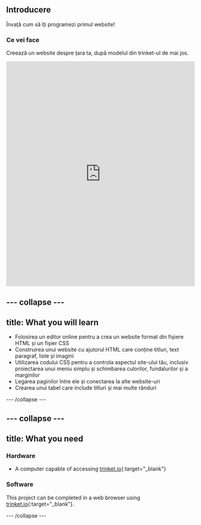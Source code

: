 ## Introducere

Învață cum să îți programezi primul website!

### Ce vei face

Creează un website despre țara ta, după modelul din trinket-ul de mai jos.

<div class="scratch-preview">
  <iframe src="https://trinket.io/embed/html/8d5e6e8aad" width="100%" height="600" frameborder="0" marginwidth="0" marginheight="0" allowfullscreen></iframe>
</div>

## \--- collapse \---

## title: What you will learn

+ Folosirea un editor online pentru a crea un website format din fișiere HTML și un fișier CSS
+ Construirea unui website cu ajutorul HTML care conține titluri, text paragraf, liste și imagini
+ Utilizarea codului CSS pentru a controla aspectul site-ului tău, inclusiv proiectarea unui meniu simplu și schimbarea culorilor, fundalurilor și a marginilor
+ Legarea paginilor între ele și conectarea la alte website-uri
+ Crearea unui tabel care include titluri și mai multe rânduri

\--- /collapse \---

## \--- collapse \---

## title: What you need

### Hardware

+ A computer capable of accessing [trinket.io](https://trinket.io){:target="_blank"}

### Software

This project can be completed in a web browser using [trinket.io](https://trinket.io){:target="_blank"}.

\--- /collapse \---